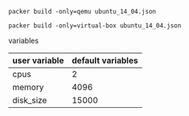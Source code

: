 `packer build -only=qemu ubuntu_14_04.json`

`packer build -only=virtual-box ubuntu_14_04.json`

variables

|  user variable           | default variables |
|----------------|-----|
| cpus       |   2  | 
| memory   |   4096  | 
| disk_size   |   15000  |   

